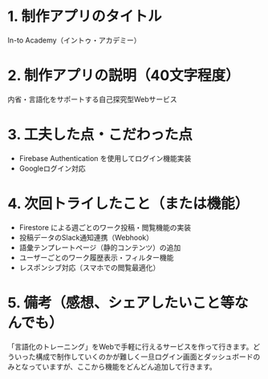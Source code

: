 # 1. 制作アプリのタイトル  
In-to Academy（イントゥ・アカデミー）

# 2. 制作アプリの説明（40文字程度）  
内省・言語化をサポートする自己探究型Webサービス

# 3. 工夫した点・こだわった点  
- Firebase Authentication を使用してログイン機能実装
- Googleログイン対応

# 4. 次回トライしたこと（または機能）  
- Firestore による週ごとのワーク投稿・閲覧機能の実装  
- 投稿データのSlack通知連携（Webhook）  
- 語彙テンプレートページ（静的コンテンツ）の追加  
- ユーザーごとのワーク履歴表示・フィルター機能  
- レスポンシブ対応（スマホでの閲覧最適化）

# 5. 備考（感想、シェアしたいこと等なんでも） 
「言語化のトレーニング」をWebで手軽に行えるサービスを作って行きます。どういった構成で制作していくのかが難しく一旦ログイン画面とダッシュボードのみとなっていますが、ここから機能をどんどん追加して行きます。
